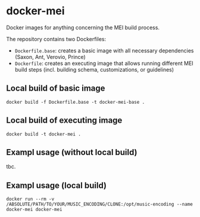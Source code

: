 # docker-mei

Docker images for anything concerning the MEI build process.

The repository contains two Dockerfiles:

- `Dockerfile.base`: creates a basic image with all necessary dependencies (Saxon, Ant, Verovio, Prince)
- `Dockerfile`: creates an executing image that allows running different MEI build steps (incl. building schema, customizations, or guidelines)

## Local build of basic image

```docker build -f Dockerfile.base -t docker-mei-base . ```

## Local build of executing image

```docker build -t docker-mei .```

## Exampl usage (without local build)

tbc.

## Exampl usage (local build)

```docker run --rm -v /ABSOLUTE/PATH/TO/YOUR/MUSIC_ENCODING/CLONE:/opt/music-encoding --name docker-mei docker-mei```
